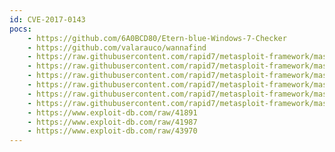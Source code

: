 ```yaml
---
id: CVE-2017-0143
pocs:
    - https://github.com/6A0BCD80/Etern-blue-Windows-7-Checker
    - https://github.com/valarauco/wannafind
    - https://raw.githubusercontent.com/rapid7/metasploit-framework/master/modules/auxiliary/admin/smb/ms17_010_command.rb
    - https://raw.githubusercontent.com/rapid7/metasploit-framework/master/modules/auxiliary/scanner/smb/smb_ms17_010.rb
    - https://raw.githubusercontent.com/rapid7/metasploit-framework/master/modules/exploits/windows/smb/ms17_010_eternalblue.rb
    - https://raw.githubusercontent.com/rapid7/metasploit-framework/master/modules/exploits/windows/smb/ms17_010_eternalblue_win8.py
    - https://raw.githubusercontent.com/rapid7/metasploit-framework/master/modules/exploits/windows/smb/ms17_010_psexec.rb
    - https://raw.githubusercontent.com/rapid7/metasploit-framework/master/modules/exploits/windows/smb/smb_doublepulsar_rce.rb
    - https://www.exploit-db.com/raw/41891
    - https://www.exploit-db.com/raw/41987
    - https://www.exploit-db.com/raw/43970
---
```

